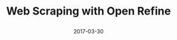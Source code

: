 ---
title: |
    Web Scraping with Open Refine
authors:
- Evan Will
date: 2017-03-30
reviewers:
layout: default
---